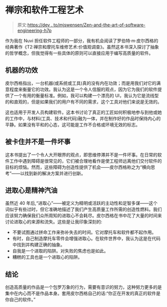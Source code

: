# 禅宗和软件工程艺术

> 原文:[https://dev . to/mjswensen/Zen-and-the-art-of-software-engineering-h7p](https://dev.to/mjswensen/zen-and-the-art-of-software-engineering-h7p)

作为我在 Nuvi 担任软件工程师的一部分，我有机会阅读了罗伯特·m·皮尔西格的经典著作《T2:禅宗和摩托车维修艺术:价值观调查》。虽然这本书深入探讨了抽象的哲学概念，但我觉得有一些具体的原则可以直接应用于编写高质量的软件。

## [](#the-efficacy-of-a-machine)机器的功效

皮尔西格指出，一台机器(或系统或工具)真的没有内在功效；而是用我们对它的满意程度来衡量它的功效。我认为这是一个令人信服的观点，因为它为我们的软件提供了一个有用的衡量标准。例如，我可以构建一个漂亮的 UI，我认为它是流线型的和直观的，但是如果我们的用户有不同的需求，这个工具对他们来说是无效的。

这也适用于开发人员构建软件。这本书讨论了真正的工匠如何积极地参与到他或她的工作中，与材料(工具、技术和代码)融为一体，并在制作好的作品时保持内心的平静。如果没有平和的心态，这可能是工作不合格或环境无效的标志。

## 被卡住并不是一件坏事

这本书提出了一个令人大开眼界的观点，即思维停滞并不是一件坏事。在日常的软件工作中遇到障碍是很常见的，它们被合理地看作是使工程师远离他们交付软件的目标的烦恼。然而，这些障碍为创造性提供了机会——皮尔西格称之为“横向思考”——以找到新的解决方案并进行创新。

## [](#gumption-is-psychic-gasoline)进取心是精神汽油

虽然近 40 年后,“进取心”——被定义为精明或活跃的主动性和足智多谋——这个词似乎有些过时，但它准确地描述了我们产生高质量工作所需的创造性燃料。我们应该努力确保我们众所周知的进取心不会耗尽。皮尔西格在书中花了大量的时间来讨论进取心的来源和流失。这些是让我印象深刻的:

*   不要试图通过拼命工作来弥补失去的时间。它对摩托车和软件都不起作用。
*   有时，自己制造摩托车零件会增强进取心。在软件世界中，我认为这是在代码中找到并构建正确的抽象。
*   自我是一个进取的陷阱。对失败的焦虑也是如此。
*   糟糕的工具也是一个进取心的陷阱。

## [](#conclusion)结论

创造高质量的作品是一个包罗万象的行为，需要有意识的努力，这种努力更多的是集中在内心而不是作品本身。套用皮尔西格自己的话:“你正在开发的真正的软件是你自己的软件。”